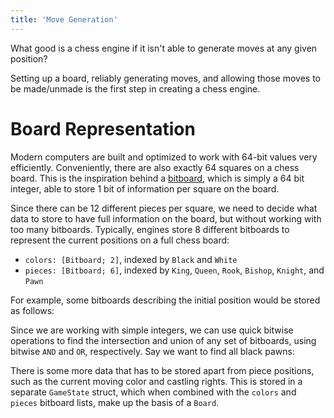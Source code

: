 ```yaml
---
title: 'Move Generation'
---
```


What good is a chess engine if it isn't able to generate moves at any given position?

Setting up a board, reliably generating moves, and allowing those moves to be made/unmade is the first step in creating a chess engine.

# Board Representation

Modern computers are built and optimized to work with 64-bit values very efficiently. Conveniently, there are also exactly 64 squares on a chess board. This is the inspiration behind a [bitboard](https://www.chessprogramming.org/Bitboards), which is simply a 64 bit integer, able to store 1 bit of information per square on the board.

<Bitboard squares={[]} showNumbers />

Since there can be 12 different pieces per square, we need to decide what data to store to have full information on the board, but without working with too many bitboards. Typically, engines store 8 different bitboards to represent the current positions on a full chess board:

-   `colors: [Bitboard; 2]`, indexed by `Black` and `White`
-   `pieces: [Bitboard; 6]`, indexed by `King`, `Queen`, `Rook`, `Bishop`, `Knight`, and `Pawn`

For example, some bitboards describing the initial position would be stored as follows:

<div className='flex flex-wrap justify-center gap-4'>
    <Bitboard
        description='colors[Black]'
        squares={[0,1,2,3,4,5,6,7,8,9,10,11,12,13,14,15]}
    />
    <Bitboard
        description='colors[White]'
        squares={[48,49,50,51,52,53,54,55,56,57,58,59,60,61,62,63]}
    />
</div>

<div className='flex flex-wrap justify-center gap-4'>
    <Bitboard
        description='pieces[Pawn]'
        squares={[8,9,10,11,12,13,14,15,48,49,50,51,52,53,54,55]}
    />
    <Bitboard
        description='pieces[Rook]'
        squares={[0,7,56,63]}
    />
</div>

Since we are working with simple integers, we can use quick bitwise operations to find the intersection and union of any set of bitboards, using bitwise `AND` and `OR`, respectively. Say we want to find all black pawns:

<Bitboard description='colors[Black] & pieces[Pawn]' squares={[8,9,10,11,12,13,14,15]} />

There is some more data that has to be stored apart from piece positions, such as the current moving color and castling rights. This is stored in a separate `GameState` struct, which when combined with the `colors` and `pieces` bitboard lists, make up the basis of a `Board`.
